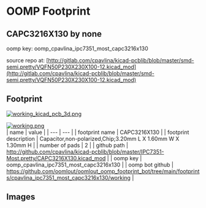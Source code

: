 # OOMP Footprint  
## CAPC3216X130  by none  
  
oomp key: oomp_cpavlina_ipc7351_most_capc3216x130  
  
source repo at: [http://gitlab.com/cpavlina/kicad-pcblib/blob/master/smd-semi.pretty/VQFN50P230X230X100-12.kicad_mod](http://gitlab.com/cpavlina/kicad-pcblib/blob/master/smd-semi.pretty/VQFN50P230X230X100-12.kicad_mod)  
## Footprint  
  
[![working_kicad_pcb_3d.png](working_kicad_pcb_3d_600.png)](working_kicad_pcb_3d.png)  
  
[![working.png](working_600.png)](working.png)  
| name | value | 
| --- | --- | 
| footprint name | CAPC3216X130 | 
| footprint description | Capacitor,non-polarized,Chip;3.20mm L X 1.60mm W X 1.30mm H | 
| number of pads | 2 | 
| github path | http://github.com/cpavlina/kicad-pcblib/blob/master/IPC7351-Most.pretty/CAPC3216X130.kicad_mod | 
| oomp key | oomp_cpavlina_ipc7351_most_capc3216x130 | 
| oomp bot github | https://github.com/oomlout/oomlout_oomp_footprint_bot/tree/main/footprints/cpavlina_ipc7351_most_capc3216x130/working | 
## Images  

